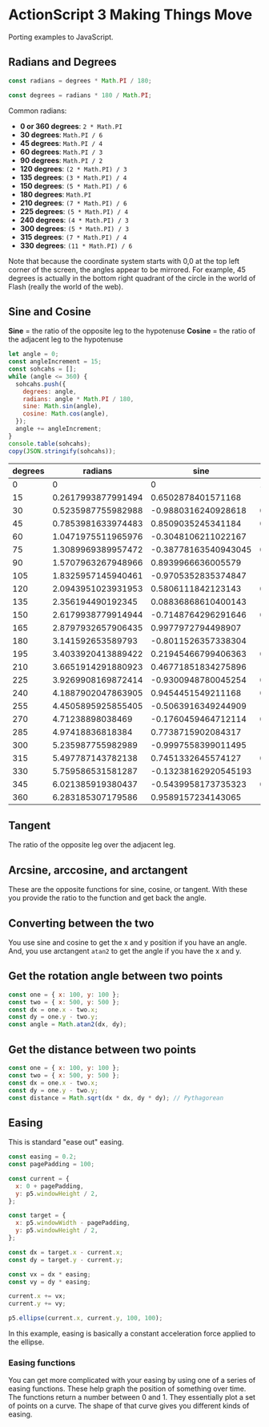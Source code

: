 # ActionScript 3 Making Things Move

Porting examples to JavaScript.

## Radians and Degrees

```javascript
const radians = degrees * Math.PI / 180;
```

```javascript
const degrees = radians * 180 / Math.PI;
```

Common radians:

* **0 or 360 degrees**: `2 * Math.PI`
* **30 degrees**: `Math.PI / 6`
* **45 degrees**: `Math.PI / 4`
* **60 degrees**: `Math.PI / 3`
* **90 degrees**: `Math.PI / 2`
* **120 degrees**: `(2 * Math.PI) / 3`
* **135 degrees**: `(3 * Math.PI) / 4`
* **150 degrees**: `(5 * Math.PI) / 6`
* **180 degrees**: `Math.PI`
* **210 degrees**: `(7 * Math.PI) / 6`
* **225 degrees**: `(5 * Math.PI) / 4`
* **240 degrees**: `(4 * Math.PI) / 3`
* **300 degrees**: `(5 * Math.PI) / 3`
* **315 degrees**: `(7 * Math.PI) / 4`
* **330 degrees**: `(11 * Math.PI) / 6`

Note that because the coordinate system starts with 0,0 at the top left corner of the screen, the angles appear to be mirrored.  For example, 45 degrees is actually in the bottom right quadrant of the circle in the world of Flash (really the world of the web).

## Sine and Cosine

**Sine** = the ratio of the opposite leg to the hypotenuse
**Cosine** = the ratio of the adjacent leg to the hypotenuse

```javascript
let angle = 0;
const angleIncrement = 15;
const sohcahs = [];
while (angle <= 360) {
  sohcahs.push({
    degrees: angle,
    radians: angle * Math.PI / 180,
    sine: Math.sin(angle),
    cosine: Math.cos(angle),
  });
  angle += angleIncrement;
}
console.table(sohcahs);
copy(JSON.stringify(sohcahs));
```

| degrees | radians            | sine                 | cosine                |
|---------|--------------------|----------------------|-----------------------|
| 0       | 0                  | 0                    | 1                     |
| 15      | 0.2617993877991494 | 0.6502878401571168   | -0.7596879128588213   |
| 30      | 0.5235987755982988 | -0.9880316240928618  | 0.15425144988758405   |
| 45      | 0.7853981633974483 | 0.8509035245341184   | 0.5253219888177297    |
| 60      | 1.0471975511965976 | -0.3048106211022167  | -0.9524129804151563   |
| 75      | 1.3089969389957472 | -0.38778163540943045 | 0.9217512697247493    |
| 90      | 1.5707963267948966 | 0.8939966636005579   | -0.4480736161291702   |
| 105     | 1.8325957145940461 | -0.9705352835374847  | -0.24095904923620143  |
| 120     | 2.0943951023931953 | 0.5806111842123143   | 0.8141809705265618    |
| 135     | 2.356194490192345  | 0.08836868610400143  | -0.9960878351411849   |
| 150     | 2.6179938779914944 | -0.7148764296291646  | 0.6992508064783751    |
| 165     | 2.8797932657906435 | 0.9977972794498907   | -0.06633693633562374  |
| 180     | 3.141592653589793  | -0.8011526357338304  | -0.5984600690578581   |
| 195     | 3.4033920413889422 | 0.21945466799406363  | 0.9756226979194443    |
| 210     | 3.6651914291880923 | 0.46771851834275896  | -0.8838774731823718   |
| 225     | 3.9269908169872414 | -0.9300948780045254  | 0.36731936773024515   |
| 240     | 4.1887902047863905 | 0.9454451549211168   | 0.32578130553514806   |
| 255     | 4.4505895925855405 | -0.5063916349244909  | -0.8623036078310824   |
| 270     | 4.71238898038469   | -0.1760459464712114  | 0.9843819506325049    |
| 285     | 4.97418836818384   | 0.7738715902084317   | -0.6333425312327234   |
| 300     | 5.235987755982989  | -0.9997558399011495  | -0.022096619278683942 |
| 315     | 5.497787143782138  | 0.7451332645574127   | 0.6669156003948422    |
| 330     | 5.759586531581287  | -0.13238162920545193 | -0.9911988217552068   |
| 345     | 6.021385919380437  | -0.5439958173735323  | 0.8390879278598296    |
| 360     | 6.283185307179586  | 0.9589157234143065   | -0.2836910914865273   |

## Tangent

The ratio of the opposite leg over the adjacent leg.

## Arcsine, arccosine, and arctangent

These are the opposite functions for sine, cosine, or tangent.  With these you provide the ratio to the function and get back the angle.

## Converting between the two

You use sine and cosine to get the x and y position if you have an angle.  And, you use arctangent `atan2` to get the angle if you have the x and y.

## Get the rotation angle between two points

```javascript
const one = { x: 100, y: 100 };
const two = { x: 500, y: 500 };
const dx = one.x - two.x;
const dy = one.y - two.y;
const angle = Math.atan2(dx, dy);
```

## Get the distance between two points

```javascript
const one = { x: 100, y: 100 };
const two = { x: 500, y: 500 };
const dx = one.x - two.x;
const dy = one.y - two.y;
const distance = Math.sqrt(dx * dx, dy * dy); // Pythagorean
```

## Easing

This is standard "ease out" easing.

```javascript
const easing = 0.2;
const pagePadding = 100;

const current = {
  x: 0 + pagePadding,
  y: p5.windowHeight / 2,
};

const target = {
  x: p5.windowWidth - pagePadding,
  y: p5.windowHeight / 2,
};

const dx = target.x - current.x;
const dy = target.y - current.y;

const vx = dx * easing;
const vy = dy * easing;

current.x += vx;
current.y += vy;

p5.ellipse(current.x, current.y, 100, 100);
```

In this example, easing is basically a constant acceleration force applied to the ellipse.

### Easing functions

You can get more complicated with your easing by using one of a series of easing functions.  These help graph the position of something over time.  The functions return a number between 0 and 1.  They essentially plot a set of points on a curve.  The shape of that curve gives you different kinds of easing.

